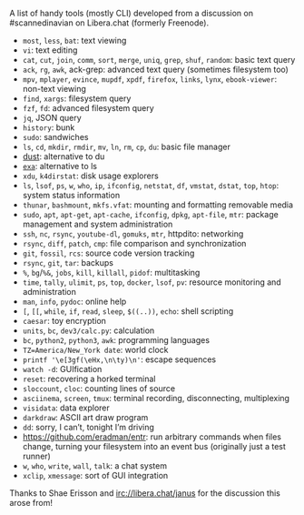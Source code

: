 A list of handy tools (mostly CLI) developed from a discussion on
#scannedinavian on Libera.chat (formerly Freenode).

- `most`, `less`, `bat`: text viewing
- `vi`: text editing
- `cat`, `cut`, `join`, `comm`, `sort`, `merge`, `uniq`, `grep`,
  `shuf`, `random`: basic text query
- `ack`, `rg`, `awk`, ack-grep: advanced text query (sometimes
  filesystem too)
- `mpv`, `mplayer`, `evince`, `mupdf`, `xpdf`, `firefox`, `links`,
  `lynx`, `ebook-viewer`: non-text viewing
- `find`, `xargs`: filesystem query
- `fzf`, `fd`: advanced filesystem query
- `jq`, JSON query
- `history`: bunk
- `sudo`: sandwiches
- `ls`, `cd`, `mkdir`, `rmdir`, `mv`, `ln`, `rm`, `cp`, `du`: basic
  file manager
- [dust](https://github.com/bootandy/dust): alternative to du
- [`exa`](https://github.com/ogham/exa): alternative to ls
- `xdu`, `k4dirstat`: disk usage explorers
- `ls`, `lsof`, `ps`, `w`, `who`, `ip`, `ifconfig`, `netstat`, `df`,
  `vmstat`, `dstat`, `top`, `htop`: system status information
- `thunar`, `bashmount`, `mkfs.vfat`: mounting and formatting
  removable media
- `sudo`, `apt`, `apt-get`, `apt-cache`, `ifconfig`, `dpkg`,
  `apt-file`, `mtr`: package management and system administration
- `ssh`, `nc`, `rsync`, `youtube-dl`, `gomuks`, `mtr`, httpdito:
  networking
- `rsync`, `diff`, `patch`, `cmp`: file comparison and synchronization
- `git`, `fossil`, `rcs`: source code version tracking
- `rsync`, `git`, `tar`: backups
- `%`, `bg`/`%&`, `jobs`, `kill`, `killall`, `pidof`: multitasking
- `time`, `tally`, `ulimit`, `ps`, `top`, `docker`, `lsof`, `pv`:
  resource monitoring and administration
- `man`, `info`, `pydoc`: online help
- `[`, `[[`, `while`, `if`, `read`, `sleep`, `$((..))`, `echo`: shell
  scripting
- `caesar`: toy encryption
- `units`, `bc`, `dev3/calc.py`: calculation
- `bc`, `python2`, `python3`, `awk`: programming languages
- `TZ=America/New_York date`: world clock
- `printf '\e[3gf(\eHx,\n\ty)\n'`: escape sequences
- `watch -d`: GUIfication
- `reset`: recovering a horked terminal
- `sloccount`, `cloc`: counting lines of source
- `asciinema`, `screen`, `tmux`: terminal recording, disconnecting,
  multiplexing
- `visidata`: data explorer
- `darkdraw`: ASCII art draw program
- `dd`: sorry, I can’t, tonight I’m driving
- <https://github.com/eradman/entr>: run arbitrary commands when files
  change, turning your filesystem into an event bus (originally just a
  test runner)
- `w`, `who`, `write`, `wall`, `talk`: a chat system
- `xclip`, `xmessage`: sort of GUI integration

Thanks to Shae Erisson and <irc://libera.chat/janus> for the
discussion this arose from!
